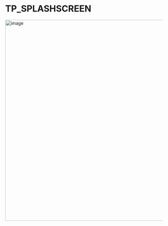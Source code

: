 # TP_SPLASHSCREEN
<img width="643" alt="image" src="https://github.com/ilhamezari/TP_SPLASHSCREEN/assets/119487198/df9a139b-a4f2-4170-93a7-d2bb61da5780">
